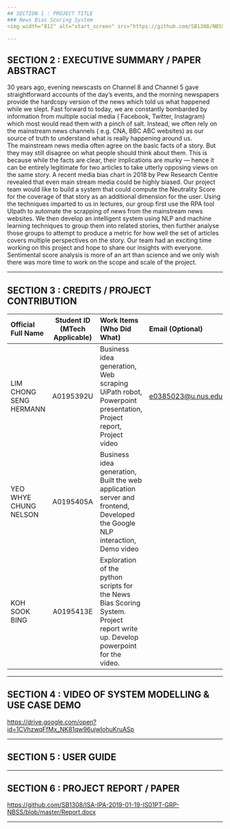 ```yaml
---
## SECTION 1 : PROJECT TITLE
### News Bias Scoring System
<img width="812" alt="start_screen" src="https://github.com/SB1308/NBSS/blob/master/NBSS_Cover.jpg">

---
```

## SECTION 2 : EXECUTIVE SUMMARY / PAPER ABSTRACT
30 years ago, evening newscasts on Channel 8 and Channel 5 gave straightforward accounts of the day’s events, and the morning newspapers provide the hardcopy version of the news which told us what happened while we slept. Fast forward to today, we are constantly bombarded by information from multiple social media ( Facebook, Twitter, Instagram) which most would read them with a pinch of salt. Instead, we often rely on the mainstream news channels ( e.g. CNA, BBC ABC websites) as our source of truth to understand what is really happening around us.  
The mainstream news media often agree on the basic facts of a story. But they may still disagree on what people should think about them. This is because while the facts are clear, their implications are murky — hence it can be entirely legitimate for two articles to take utterly opposing views on the same story. A recent media bias chart in 2018 by Pew Research Centre revealed that even main stream media could be highly biased. 
Our project team would like to build a system that could compute the Neutrality Score for the coverage of that story as an additional dimension for the user.  Using the techniques imparted to us in lectures, our group first use the RPA tool UIpath to automate the scrapping of news from the mainstream news websites. We then develop an intelligent system using NLP and machine learning techniques to group them into related stories, then further analyse those groups to attempt to produce a metric for how well the set of articles covers multiple perspectives on the story.
Our team had an exciting time working on this project and hope to share our insights with everyone. Sentimental score analysis is more of an art than science and we only wish there was more time to work on the scope and scale of the project. 
  

---
## SECTION 3 : CREDITS / PROJECT CONTRIBUTION

| Official Full Name  | Student ID (MTech Applicable)  | Work Items (Who Did What) | Email (Optional) |
| :------------ |:---------------:| :-----| :-----|
| LIM CHONG SENG HERMANN  | A0195392U | Business idea generation, Web scraping UiPath robot, Powerpoint presentation, Project report, Project video | e0385023@u.nus.edu |
| YEO WHYE CHUNG NELSON | A0195405A | Business idea generation, Built the web application server and frontend, Developed the Google NLP interaction, Demo video |  |
| KOH SOOK BING | A0195413E | Exploration of the python scripts for the News Bias Scoring System.   Project report write up. Develop powerpoint for the video.  |  |

---
## SECTION 4 : VIDEO OF SYSTEM MODELLING & USE CASE DEMO

https://drive.google.com/open?id=1CVhzwqFfMx_NK81qw96ujwIohuKruASp

---
## SECTION 5 : USER GUIDE


---
## SECTION 6 : PROJECT REPORT / PAPER
https://github.com/SB1308/ISA-IPA-2019-01-19-IS01PT-GRP-NBSS/blob/master/Report.docx

---
